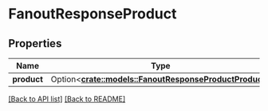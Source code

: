 # FanoutResponseProduct

## Properties

Name | Type | Description | Notes
------------ | ------------- | ------------- | -------------
**product** | Option<[**crate::models::FanoutResponseProductProduct**](FanoutResponseProductProduct.md)> |  | 

[[Back to API list]](../README.md#documentation-for-api-endpoints) [[Back to README]](../README.md)


